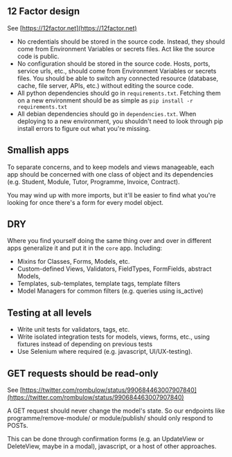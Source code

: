 ## 12 Factor design
See [https://12factor.net](https://12factor.net)

 * No credentials should be stored in the source code.  Instead, they should come from Environment Variables or secrets files.  Act like the source code is public.
 * No configuration should be stored in the source code.  Hosts, ports, service urls, etc., should come from Environment Variables or secrets files.  You should be able to switch any connected resource (database, cache, file server, APIs, etc.) without editing the source code.
 * All python dependencies should go in `requirements.txt`.  Fetching them on a new environment should be as simple as `pip install -r requirements.txt`
 * All debian dependencies should go in `dependencies.txt`.  When deploying to a new environment, you shouldn't need to look through pip install errors to figure out what you're missing.

## Smallish apps
To separate concerns, and to keep models and views manageable, each app should be concerned with one class of object and its dependencies (e.g. Student, Module, Tutor, Programme, Invoice, Contract).  

You may wind up with more imports, but it'll be easier to find what you're looking for once there's a form for every model object.

## DRY
Where you find yourself doing the same thing over and over in different apps generalize it and put it in the `core` app.
Including:

 * Mixins for Classes, Forms, Models, etc.
 * Custom-defined Views, Validators, FieldTypes, FormFields, abstract Models, 
 * Templates, sub-templates, template tags, template filters
 * Model Managers for common filters (e.g. queries using is_active)

## Testing at all levels
 * Write unit tests for validators, tags, etc.
 * Write isolated integration tests for models, views, forms, etc., using fixtures instead of depending on previous tests
 * Use Selenium where required (e.g. javascript, UI/UX-testing).

## GET requests should be read-only
See [https://twitter.com/rombulow/status/990684463007907840](https://twitter.com/rombulow/status/990684463007907840)

A GET request should never change the model's state.  So our endpoints like programme/remove-module/ or module/publish/
should only respond to POSTs.  

This can be done through confirmation forms (e.g. an UpdateView or DeleteView, maybe in a 
modal), javascript, or a host of other approaches.

